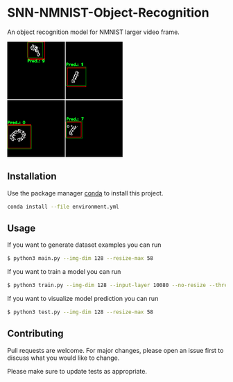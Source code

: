 # SNN-NMNIST-Object-Recognition

An object recognition model for NMNIST larger video frame.

![Image example](/img/home.gif "Results example")

## Installation

Use the package manager [conda](https://docs.conda.io/en/latest/) to install this project.

```bash
conda install --file environment.yml
```

## Usage
If you want to generate dataset examples you can run

```bash
$ python3 main.py --img-dim 128 --resize-max 58
```

If you want to train a model you can run 

```bash
$ python3 train.py --img-dim 128 --input-layer 10080 --no-resize --threshold 0.5 --lr 0.002 --dataset-aug 2.0 --batch-size 256 --random-noise --epochs 20
```

If you want to visualize model prediction you can run 

```bash
$ python3 test.py --img-dim 128 --resize-max 58 
```

## Contributing
Pull requests are welcome. For major changes, please open an issue first to discuss what you would like to change.

Please make sure to update tests as appropriate.



